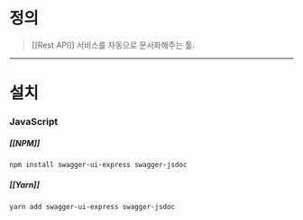 # 정의

> [[Rest API]] 서비스를 자동으로 문서화해주는 툴.

---
# 설치
### JavaScript
##### [[NPM]]
```bash
npm install swagger-ui-express swagger-jsdoc
```
##### [[Yarn]]
```bash
yarn add swagger-ui-express swagger-jsdoc
```

